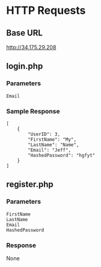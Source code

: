 # HTTP Requests

## Base URL

http://34.175.29.208

## login.php

### Parameters

```
Email
```

### Sample Response

```
[
    {
        "UserID": 3,
        "FirstName": "My",
        "LastName": "Name",
        "Email": "Jeff",
        "HashedPassword": "hgfyt"
    }
]
```

## register.php

### Parameters

    FirstName
    LastName
    Email
    HashedPassword

### Response

None
